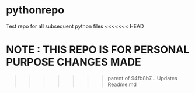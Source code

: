 # pythonrepo
Test repo for all subsequent python files
<<<<<<< HEAD

NOTE :
THIS REPO IS FOR PERSONAL PURPOSE
CHANGES MADE 
=======
>>>>>>> parent of 94fb8b7... Updates Readme.md
